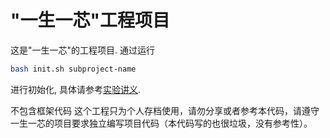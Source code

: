 # "一生一芯"工程项目

这是"一生一芯"的工程项目. 通过运行
```bash
bash init.sh subproject-name
```
进行初始化, 具体请参考[实验讲义][lecture note].

[lecture note]: https://docs.ysyx.org/schedule.html

不包含框架代码
这个工程只为个人存档使用，请勿分享或者参考本代码，请遵守一生一芯的项目要求独立编写项目代码（本代码写的也很垃圾，没有参考性）。

